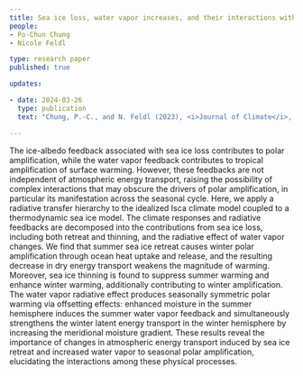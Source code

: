 ```yaml
---
title: Sea ice loss, water vapor increases, and their interactions with atmospheric energy transport in driving seasonal polar amplification 
people:
- Po-Chun Chung 
- Nicole Feldl

type: research paper
published: true

updates:

- date: 2024-03-26
  type: publication
  text: "Chung, P.-C., and N. Feldl (2023), <i>Journal of Climate</i>, in press, [doi:10.1175/JCLI-D-23-0219.1](https://doi.org/10.1175/JCLI-D-23-0219.1)."

---
```


The ice-albedo feedback associated with sea ice loss contributes to polar amplification, while the water vapor feedback contributes to tropical amplification of surface warming. However, these feedbacks are not independent of atmospheric energy transport, raising the possibility of complex interactions that may obscure the drivers of polar amplification, in particular its manifestation across the seasonal cycle. Here, we apply a radiative transfer hierarchy to the idealized Isca climate model coupled to a thermodynamic sea ice model. The climate responses and radiative feedbacks are decomposed into the contributions from sea ice loss, including both retreat and thinning, and the radiative effect of water vapor changes. We find that summer sea ice retreat causes winter polar amplification through ocean heat uptake and release, and the resulting decrease in dry energy transport weakens the magnitude of warming. Moreover, sea ice thinning is found to suppress summer warming and enhance winter warming, additionally contributing to winter amplification. The water vapor radiative effect produces seasonally symmetric polar warming via offsetting effects: enhanced moisture in the summer hemisphere induces the summer water vapor feedback and simultaneously strengthens the winter latent energy transport in the winter hemisphere by increasing the meridional moisture gradient. These results reveal the importance of changes in atmospheric energy transport induced by sea ice retreat and increased water vapor to seasonal polar amplification, elucidating the interactions among these physical processes.

